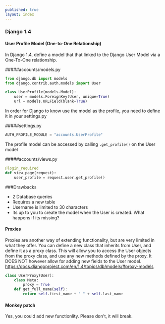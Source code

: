 ```yaml
---
published: true
layout: index
---
```


### Django 1.4
#### User Profile Model (One-to-One Relationship)

In Django 1.4, define a model that that linked to the Django User Model via a One-To-One relationship. 

#####accounts/models.py
```python
from django.db import models
from django.contrib.auth.models import User

class UserProfile(models.Model):
    user = models.ForeignKey(User, unique=True)
    url = models.URLField(blank=True)
```
In order for Django to know use the model as the profile, you need to define it in your settings.py

#####settings.py
```python
AUTH_PROFILE_MODULE = "accounts.UserProfile"
```

The profile model can be accessed by calling ```.get_profile()``` on the User model

#####accounts/views.py
```python
@login_required
def view_page(request):
    user_profile = request.user.get_profile()
```

###Drawbacks
* 2 Database queries
* Requires a new table
* Username is limited to 30 characters
* Its up to you to create the model when the User is created. What happens if its missing?

#### Proxies
Proxies are another way of extending functionailty, but are very limited in what they offer. You can define a new class that inherits from User, and define it as a proxy class. This will allow you to access the User objects from the proxy class, and use any new methods defined by the proxy. It DOES NOT however allow for adding new fields to the User model.
https://docs.djangoproject.com/en/1.4/topics/db/models/#proxy-models
```python
class UserProxy(User):
    class Meta:
        proxy = True
    def get_full_name(self):
        return self.first_name + " " + self.last_name
```

#### Monkey patch
Yes, you could add new functionlity. Please don't, it will break.
